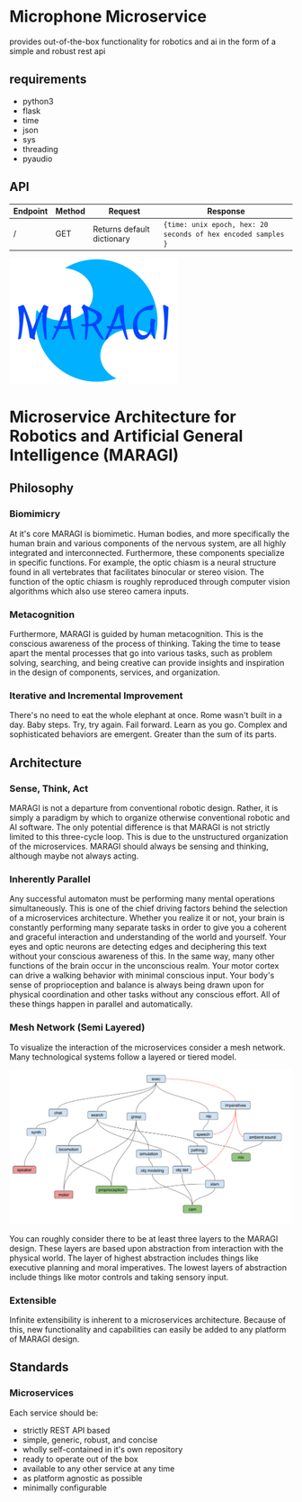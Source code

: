 # Microphone Microservice

provides out-of-the-box functionality for robotics and ai in the form of a simple and robust rest api

## requirements

* python3
* flask
* time
* json
* sys
* threading
* pyaudio

## API

Endpoint | Method | Request | Response
--- | --- | --- | ---
/ | GET | Returns default dictionary | `{time: unix epoch, hex: 20 seconds of hex encoded samples }`

[maragi]: https://github.com/benjaminharper2/cam_svc/blob/master/maragi.png "MARAGI Logo"
[design]: https://github.com/benjaminharper2/cam_svc/blob/master/maragi_design.png "Viable MARAGI organization"

![maragi]

# Microservice Architecture for Robotics and Artificial General Intelligence (MARAGI)

## Philosophy

### Biomimicry

At it's core MARAGI is biomimetic. Human bodies, and more specifically the human brain and various components of the nervous system, are all highly integrated and interconnected. Furthermore, these components specialize in specific functions. For example, the optic chiasm is a neural structure found in all vertebrates that facilitates binocular or stereo vision. The function of the optic chiasm is roughly reproduced through computer vision algorithms which also use stereo camera inputs. 

### Metacognition

Furthermore, MARAGI is guided by human metacognition. This is the conscious awareness of the process of thinking. Taking the time to tease apart the mental processes that go into various tasks, such as problem solving, searching, and being creative can provide insights and inspiration in the design of components, services, and organization. 

### Iterative and Incremental Improvement

There's no need to eat the whole elephant at once. Rome wasn't built in a day. Baby steps. Try, try again.  Fail forward. Learn as you go. Complex and sophisticated behaviors are emergent. Greater than the sum of its parts. 

## Architecture

### Sense, Think, Act

MARAGI is not a departure from conventional robotic design. Rather, it is simply a paradigm by which to organize otherwise conventional robotic and AI software. The only potential difference is that MARAGI is not strictly limited to this three-cycle loop. This is due to the unstructured organization of the microservices. MARAGI should always be sensing and thinking, although maybe not always acting. 

### Inherently Parallel

Any successful automaton must be performing many mental operations simultaneously. This is one of the chief driving factors behind the selection of a microservices architecture. Whether you realize it or not, your brain is constantly performing many separate tasks in order to give you a coherent and graceful interaction and understanding of the world and yourself. Your eyes and optic neurons are detecting edges and deciphering this text without your conscious awareness of this. In the same way, many other functions of the brain occur in the unconscious realm. Your motor cortex can drive a walking behavior with minimal conscious input. Your body's sense of proprioception and balance is always being drawn upon for physical coordination and other tasks without any conscious effort. All of these things happen in parallel and automatically. 

### Mesh Network (Semi Layered)

To visualize the interaction of the microservices consider a mesh network. Many technological systems follow a layered or tiered model. 

![design]

You can roughly consider there to be at least three layers to the MARAGI design. These layers are based upon abstraction from interaction with the physical world. The layer of highest abstraction includes things like executive planning and moral imperatives. The lowest layers of abstraction include things like motor controls and taking sensory input. 

### Extensible 

Infinite extensibility is inherent to a microservices architecture. Because of this, new functionality and capabilities can easily be added to any platform of MARAGI design. 

## Standards

### Microservices

Each service should be:

* strictly REST API based
* simple, generic, robust, and concise
* wholly self-contained in it's own repository
* ready to operate out of the box
* available to any other service at any time
* as platform agnostic as possible
* minimally configurable
